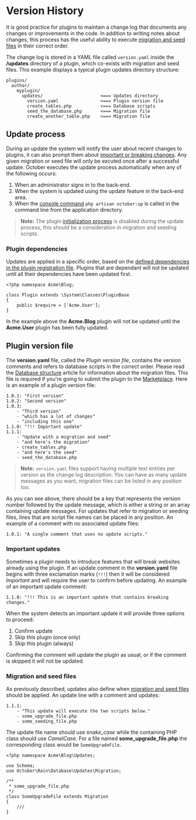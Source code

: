 # Version History

It is good practice for plugins to maintain a change log that documents any changes or improvements in the code. In addition to writing notes about changes, this process has the useful ability to execute [migration and seed files](../database/structure.md) in their correct order.

The change log is stored in a YAML file called `version.yaml` inside the **/updates** directory of a plugin, which co-exists with migration and seed files. This example displays a typical plugin updates directory structure:

    plugins/
      author/
        myplugin/
          updates/                      <=== Updates directory
            version.yaml                <=== Plugin version file
            create_tables.php           <=== Database scripts
            seed_the_database.php       <=== Migration file
            create_another_table.php    <=== Migration file

## Update process

During an update the system will notify the user about recent changes to plugins, it can also prompt them about [important or breaking changes](#important-updates). Any given migration or seed file will only be excuted once after a successful update. October executes the update process automatically when any of the following occurs:

1. When an administrator signs in to the back-end.
1. When the system is updated using the update feature in the back-end area.
1. When the [console command](../console/commands.md#database-migration) `php artisan october:up` is called in the command line from the application directory.

> **Note:** The plugin [initialization process](../plugin/registration.md#routing-and-initialization) is disabled during the update process, this should be a consideration in migration and seeding scripts.

### Plugin dependencies

Updates are applied in a specific order, based on the [defined dependencies in the plugin registration file](../plugin/registration.md#dependency-definitions). Plugins that are dependant will not be updated until all their dependencies have been updated first.

    <?php namespace Acme\Blog;

    class Plugin extends \System\Classes\PluginBase
    {
        public $require = ['Acme.User'];
    }

In the example above the **Acme.Blog** plugin will not be updated until the **Acme.User** plugin has been fully updated.

## Plugin version file

The **version.yaml** file, called the *Plugin version file*, contains the version comments and refers to database scripts in the correct order. Please read the [Database structure](../database/structure.md) article for information about the migration files. This file is required if you're going to submit the plugin to the [Marketplace](http://octobercms.com/help/site/marketplace). Here is an example of a plugin version file:

    1.0.1: "First version"
    1.0.2: "Second version"
    1.0.3:
        - "Third version"
        - "which has a lot of changes"
        - "including this one"
    1.1.0: "!!! Important update"
    1.1.1:
        - "Update with a migration and seed"
        - "and here's the migration"
        - create_tables.php
        - "and here's the seed"
        - seed_the_database.php

> **Note:** `version.yaml` files support having multiple text entries per version as the change log description. You can have as many update messages as you want, migration files can be listed in any position too.

As you can see above, there should be a key that represents the version number followed by the update message, which is either a string or an array containing update messages. For updates that refer to migration or seeding files, lines that are script file names can be placed in any position. An example of a comment with no associated update files:

    1.0.1: "A single comment that uses no update scripts."

### Important updates

Sometimes a plugin needs to introduce features that will break websites already using the plugin. If an update comment in the **version.yaml** file begins with three exclamation marks (`!!!`) then it will be considered *Important* and will require the user to confirm before updating. An example of an important update comment:

    1.1.0: "!!! This is an important update that contains breaking changes."

When the system detects an important update it will provide three options to proceed:

1. Confirm update
1. Skip this plugin (once only)
1. Skip this plugin (always)

Confirming the comment will update the plugin as usual, or if the comment is skipped it will not be updated.

### Migration and seed files

As previously described, updates also define when [migration and seed files](../database/structure.md) should be applied. An update line with a comment and updates:

    1.1.1:
        - "This update will execute the two scripts below."
        - some_upgrade_file.php
        - some_seeding_file.php

The update file name should use *snake_case* while the containing PHP class should use *CamelCase*. For a file named **some_upgrade_file.php** the corresponding class would be `SomeUpgradeFile`.

    <?php namespace Acme\Blog\Updates;

    use Schema;
    use October\Rain\Database\Updates\Migration;

    /**
     * some_upgrade_file.php
     */
    class SomeUpgradeFile extends Migration
    {
        ///
    }
